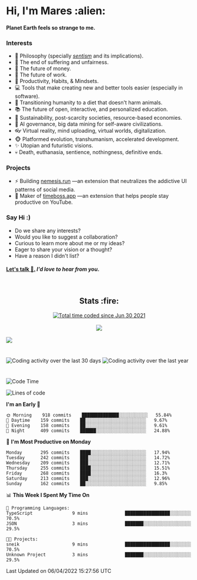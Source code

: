 <h1>Hi, I'm Mares :alien:</h1>

#### Planet Earth feels so strange to me.

### **Interests**

- 🌊 Philosophy (specially [_sentism_][sentismmedium] and its implications).
- 🎯 The end of suffering and unfairness.
- 💸 The future of money.
- 💼 The future of work.
- 🧠 Productivity, Habits, & Mindsets.
- 💻 Tools that make creating new and better tools easier (especially in software).
- 🥗 Transitioning humanity to a diet that doesn't harm animals.
- 📚 The future of open, interactive, and personalized education.
- 🌱 Sustainability, post-scarcity societies, resource-based economies.
- 🤖 AI governance, big data mining for self-aware civilizations.
- 👓 Virtual reality, mind uploading, virtual worlds, digitalization.
- 🐵 Platformed evolution, transhumanism, accelerated development.
- ✨ Utopian and futuristic visions.
- 💀 Death, euthanasia, sentience, nothingness, definitive ends.


### **Projects**

- ⚡ Building [nemesis.run](https://nemesis.run) —an extension that neutralizes the addictive UI patterns of social media.
- 💎 Maker of [timeboss.app](https://timeboss.app) —an extension that helps people stay productive on YouTube.


### **Say Hi :)**

- Do we share any interests?
- Would you like to suggest a collaboration?
- Curious to learn more about me or my ideas?
- Eager to share your vision or a thought?
- Have a reason I didn't list?

#### [Let's talk :wave:.](mailto:mareszhar@gmail.com) _I'd love to hear from you_.

[sentismmedium]: https://medium.com/@mareszhar/born-a-prisoner-a-reflection-about-life-its-struggles-and-a-plan-to-escape-d8566ce9b026

<br>

<h2 align="center">Stats :fire:</h2>

<div align="center">
  <a href="https://wakatime.com/@cfdc0e0d-4860-4b62-9ff0-cb659185525e">
    <img src="https://wakatime.com/badge/user/cfdc0e0d-4860-4b62-9ff0-cb659185525e.svg" alt="Total time coded since Jun 30 2021" />
  </a>
</div>

<br>

<!-- 
Add or remove this: 
&dates=B1AAB3FF 
...or this...
&date_format=M%20j%5B%2C%20Y%5D
from the *streak stats URL below* if they get bugged and aren't updating: 
-->

<div align="center">
  <img src="https://github-readme-streak-stats.herokuapp.com?user=mareszhar&theme=black-ice&hide_border=true&stroke=FFFFFF15&ring=DF8FFE&fire=DF8FFE&currStreakLabel=DF8FFE&background=1A232A&currStreakNum=86FFAB&dates=B1AAB3FF&date_format=M%20j%5B%2C%20Y%5D">
</div>

<br>

<img src="https://activity-graph.herokuapp.com/graph?username=mareszhar&theme=nord&bg_color=00000000&color=979797&line=DF8FFE&point=00000000&area=true&hide_border=true">

<br>

<h1></h1>

<img src="https://wakatime.com/share/@mares/5df0ff02-9c79-41b4-b540-51dc9c65a57b.svg" alt="Coding activity over the last 30 days" />
<img src="https://wakatime.com/share/@mares/ea89ba71-f374-40af-930c-e0655909fe37.svg" alt="Coding activity over the last year" />

<h1></h1>

<!--START_SECTION:waka-->
![Code Time](http://img.shields.io/badge/Code%20Time-510%20hrs%208%20mins-blue)

![Lines of code](https://img.shields.io/badge/From%20Hello%20World%20I%27ve%20Written-130%20Thousand%20lines%20of%20code-blue)

**I'm an Early 🐤** 

```text
🌞 Morning    918 commits    ██████████████░░░░░░░░░░░   55.84% 
🌆 Daytime    159 commits    ██░░░░░░░░░░░░░░░░░░░░░░░   9.67% 
🌃 Evening    158 commits    ██░░░░░░░░░░░░░░░░░░░░░░░   9.61% 
🌙 Night      409 commits    ██████░░░░░░░░░░░░░░░░░░░   24.88%

```
📅 **I'm Most Productive on Monday** 

```text
Monday       295 commits    ████░░░░░░░░░░░░░░░░░░░░░   17.94% 
Tuesday      242 commits    ███░░░░░░░░░░░░░░░░░░░░░░   14.72% 
Wednesday    209 commits    ███░░░░░░░░░░░░░░░░░░░░░░   12.71% 
Thursday     255 commits    ████░░░░░░░░░░░░░░░░░░░░░   15.51% 
Friday       268 commits    ████░░░░░░░░░░░░░░░░░░░░░   16.3% 
Saturday     213 commits    ███░░░░░░░░░░░░░░░░░░░░░░   12.96% 
Sunday       162 commits    ██░░░░░░░░░░░░░░░░░░░░░░░   9.85%

```


📊 **This Week I Spent My Time On** 

```text
💬 Programming Languages: 
TypeScript               9 mins              █████████████████░░░░░░░░   70.5% 
JSON                     3 mins              ███████░░░░░░░░░░░░░░░░░░   29.5%

🐱‍💻 Projects: 
sneik                    9 mins              █████████████████░░░░░░░░   70.5% 
Unknown Project          3 mins              ███████░░░░░░░░░░░░░░░░░░   29.5%

```


 Last Updated on 06/04/2022 15:27:56 UTC
<!--END_SECTION:waka-->
